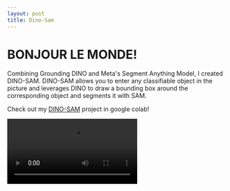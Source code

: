 ```yaml
---
layout: post
title: Dino-Sam
---
```

# BONJOUR LE MONDE!
Combining Grounding DINO and Meta's Segment Anything Model, I created DINO-SAM.
DINO-SAM allows you to enter any classifiable object in the picture and leverages DINO to draw a bounding box around the corresponding object and segments it with SAM.

Check out my [DINO-SAM](https://colab.research.google.com/drive/1b6gJnGg-7yH4wZh5AcuwrMhTszJLADMU#scrollTo=9WsX4OaqdGYU) project in google colab!

<video controls>
  <source src="out.mp4" type="video/mp4">
Your browser does not support the video tag.
</video>